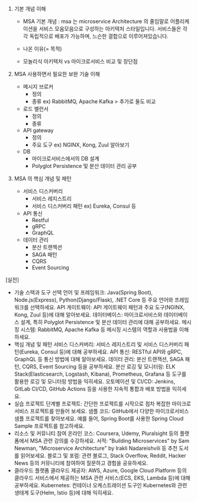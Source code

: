 1. 기본 개념 이해
    - MSA 기본 개념
    : msa 는 microservice Architecture 의 줄임말로 어플리케이션을 서비스 모음모음으로 구성하는 아키텍처 스타일입니다.
      서비스들은 각각 독립적으로 배포가 가능하며, 느슨한 결합으로 이루어져있습니다.

    - 나온 이유(= 목적)
    - 모놀리식 아키텍처 vs 마이크로서비스 비교 및 장단점

2. MSA 사용하면서 필요한 보완 기술 이해
   - 메시지 브로커 
     - 정의
     - 종류 ex) RabbitMQ, Apache Kafka > 추가로 둘도 비교 
   - 로드 밸런서 
     - 정의
     - 종류
   - API gateway
     - 정의
     - 주요 도구 ex) NGINX, Kong, Zuul 알아보기
   - DB 
     - 마이크로서비스에서의 DB 설계
     - Polyglot Persistence 및 분산 데이터 관리 공부

3. MSA 의 핵심 개념 및 패턴
   - 서비스 디스커버리
     - 서비스 레지스트리 
     - 서비스 디스커버리 패턴 ex) Eureka, Consul 등
   - API 통신
     - Restful
     - gRPC
     - GraphQL
   - 데이터 관리
     - 분산 트랜젝션
     - SAGA 패턴
     - CQRS 
     - Event Sourcing


[실전]
- 기술 스택과 도구 선택
   언어 및 프레임워크: Java(Spring Boot), Node.js(Express), Python(Django/Flask), .NET Core 등 주요 언어와 프레임워크를 선택하세요.
   API 게이트웨이: API 게이트웨이 패턴과 주요 도구(NGINX, Kong, Zuul 등)에 대해 알아보세요.
   데이터베이스: 마이크로서비스와 데이터베이스 설계, 특히 Polyglot Persistence 및 분산 데이터 관리에 대해 공부하세요.
   메시징 시스템: RabbitMQ, Apache Kafka 등 메시징 시스템의 역할과 사용법을 이해하세요.
- 핵심 개념 및 패턴
   서비스 디스커버리: 서비스 레지스트리 및 서비스 디스커버리 패턴(Eureka, Consul 등)에 대해 공부하세요.
   API 통신: RESTful API와 gRPC, GraphQL 등 통신 방법에 대해 알아보세요.
   데이터 관리: 분산 트랜잭션, SAGA 패턴, CQRS, Event Sourcing 등을 공부하세요.
   분산 로깅 및 모니터링: ELK Stack(Elasticsearch, Logstash, Kibana), Prometheus, Grafana 등 도구를 활용한 로깅 및 모니터링 방법을 익히세요.
   오토메이션 및 CI/CD: Jenkins, GitLab CI/CD, GitHub Actions 등을 사용한 지속적 통합과 배포 방법을 익히세요. 
- 실습 프로젝트
   단계별 프로젝트: 간단한 프로젝트를 시작으로 점차 복잡한 마이크로서비스 프로젝트를 만들어 보세요.
   샘플 코드: GitHub에서 다양한 마이크로서비스 샘플 프로젝트를 찾아보세요. 예를 들어, Spring Boot를 사용한 Spring Cloud Sample 프로젝트를 참고하세요. 
- 리소스 및 커뮤니티 참여
   온라인 코스: Coursera, Udemy, Pluralsight 등의 플랫폼에서 MSA 관련 강의를 수강하세요.
   서적: "Building Microservices" by Sam Newman, "Microservice Architecture" by Irakli Nadareishvili 등 추천 도서를 읽어보세요.
   블로그 및 포럼: 관련 블로그, Stack Overflow, Reddit, Hacker News 등의 커뮤니티에 참여하여 질문하고 경험을 공유하세요. 
- 클라우드 플랫폼
   클라우드 제공자: AWS, Azure, Google Cloud Platform 등의 클라우드 서비스에서 제공하는 MSA 관련 서비스(ECS, EKS, Lambda 등)에 대해 공부하세요.
   Kubernetes: 컨테이너 오케스트레이션 도구인 Kubernetes와 관련 생태계 도구(Helm, Istio 등)에 대해 익히세요.
